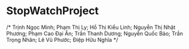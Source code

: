 # StopWatchProject
/*
    Trịnh Ngọc Minh;
    Phạm Thị Ly;
    Hồ Thị Kiều Linh;
    Nguyễn Thị Nhật Phương;
    Phạm Cao Đại Ân;
    Trần Thanh Dương;
    Nguyễn Quốc Bảo;
    Trần Trọng Nhân;
    Lê Vũ Phước;
    Điệp Hữu Nghĩa
*/
